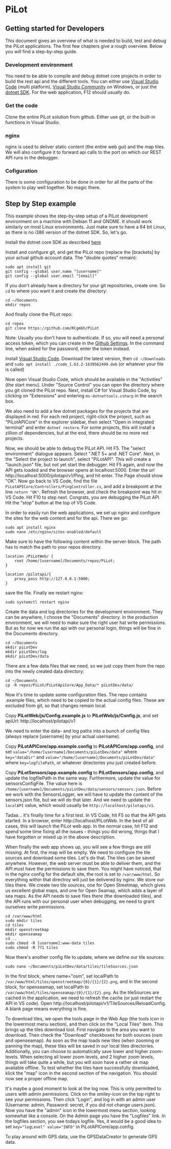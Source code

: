 # PiLot
## Getting started for Developers
This document gives an overview of what is needed to build, test and debug the PiLot applications. The first few chapters give a rough overview. Below you will find a step-by-step guide.
### Development environment
You need to be able to compile and debug dotnet core projects in order to build the rest api and the different tools. You can either use [Visual Studio Code](https://code.visualstudio.com/) (multi platform), [Visual Studio Community](https://visualstudio.microsoft.com/vs/community/) on Windows, or just the [dotnet SDK](https://dotnet.microsoft.com/en-us/download). For the web application, F12 should usually do.

### Get the code
Clone the entire PiLot solution from github. Either use git, or the built-in functions in Visual Studio.

### nginx
nginx is used to deliver static content (the entire web gui) and the map tiles. We will also configure it to forward api calls to the port on which our REST API runs in the debugger.

### Cofiguration
There is some configuration to be done in order for all the parts of the system to play well together. No magic there. 

## Step by Step example
This example shows the step-by-step setup of a PiLot development environment on a machine with Debian 11 and GNOME. It should work similarly on most Linux environments. Just make sure to have a 64 bit Linux, as there is no i386 version of the dotnet SDK. So, let's go.

Install the dotnet core SDK as described [here](https://docs.microsoft.com/en-us/dotnet/core/install/linux-debian)

Install and configure git, and get the PiLot repo (replace the [brackets] by your actual github account data. The "double quotes" remain):
```
sudo apt install git
git config --global user.name "[username]"
git config --global user.email "[email]"
```
If you don't already have a directory for your git repositories, create one. So `cd` to where you want it and create the directory:
```
cd ~/Documents
mkdir repos
```
And finally clone the PiLot repo:
```
cd repos
git clone https://github.com/RCgmbh/PiLot
```
Note: Usually you don't have to authenticate. If so, you will need a personal access token, which you can create in the [Github Settings](https://github.com/settings/tokens). In the command line, when asked for the password, enter the token instead.

Install [Visual Studio Code](https://code.visualstudio.com/Download). Download the latest version, then `cd ~/Downloads` and `sudo apt install ./code_1.63.2-1639562499.deb` (or whatever your file is called)

Now open Visual Studio Code, which should be available in the "Activities" (the start menu). Under "Source Control" you can open the directory where you git cloned the PiLot repo. Next, install C# for Visual Studio Code, by clicking on "Extensions" and entering `ms-dotnettools.csharp` in the search box.

We also need to add a few dotnet packages for the projects that are displayed in red. For each red project, right-click the project, such as "PiLotAPICore" in the explorer sidebar, then select "Open in integrated terminal" and enter `dotnet restore`. For some projects, this will install a zillion of dependencies, but at the end, there should be no more red projects.

Now, we should be able to debug the PiLot API. Hit F5. The "select environment" dialogue appears. Select ".NET 5+ and .NET Core". Next, in the "Select the project to launch", select "PiLotAPI". This will create a "launch.json" file, but not yet start the debugger. Hit F5 again, and now the API gets loaded and the browser opens at localhost:5000. Enter the url http://localhost:5000/pilotapi/v1/Ping, and hit enter. The Page should show "OK". Now go back to VS Code, find the file `PiLotAPICore/Controllers/PingController.cs`, and add a breakpoint at the line `return "OK"`. Refresh the browser, and check the breakpoint was hit in VS Code. Hit F10 to step next. Congrats, you are debugging the PiLot API. Hit the "stop" button at the top of VS Code.

In order to easily run the web applications, we set up nginx and configure the sites for the web content and for the api. There we go:

```
sudo apt install nginx
sudo nano /etc/nginx/sites-enabled/default
```
Make sure to have the following content within the server-block.
The path has to match the path to your repos directory.
```
location /PiLotWeb/ {
	root /home/[username]/Documents/repos/PiLot;
}

location /pilotapi/{
	proxy_pass http://127.0.0.1:5000;
}
```
save the file. Finally we restart nginx:
```
sudo systemctl restart nginx
```
Create the data and log directories for the development environment. They can be anywhere, I choose the "Documents" directory. In the production environment, we will need to make sure the right user hat write permissions. But as for now we run the api with our personal login, things will be fine in the Documents directory.
```
cd ~/Documents
mkdir piLotDev
mkdir piLotDev/log
mkdir piLotDev/data
```
There are a few data files that we need, so we just copy them from the repo into the newly created data directory:

```
cd ~/Documents
cp -R repos/PiLot/PiLotApiCore/App_Data/* piLotDev/data/
```
Now it's time to update some configuration files. The repo contains .example files, which need to be copied to the actual config files. These are excluded from git, so that changes remain local.

Copy **PiLotWeb/js/Config.example.js** to **PiLotWeb/js/Config.js**, and set apiUrl: http://localhost/pilotapi/v1

We need to enter the data- and log paths into a bunch of config files (always replace [username] by your actual username). 

Copy **PiLotAPICore/app.example.config** to **PiLotAPICore/app.config**, and set `value="/home/[username]/Documents/piLotDev/data"` where `key="dataDir"` and `value="/home/[username]/Documents/piLotDev/data"` where `key=logfilePath`, or whatever directories you just created before.

Copy **PiLotSensors/app.example.config** to **PiLotSensors/app.config**, and update the logfilePath in the same way. Furthermore, update the value for sensorsConfigFile. The value here is `/home/[username]/Documents/piLotDev/data/sensors/sensors.json`. Before we work with the SensorsLogger, we will have to update the content of the sensors.json file, but we will do that later. And we need to update the `localAPI` value, which would usually be `http://localhost/pilotapi/v1`.

Tadaa... it's finally time for a first test. In VS Code, hit F5 so that the API gets started. In a browser, enter http://localhost/PiLotWeb. In the best of all cases, this will launch the PiLot web app. In the normal case, hit F12 and spend some time fixing all the issues - things you did wrong, things that I have forgotten or mixed up in the above description.

When finally the web app shows up, you will see a few things are still missing. At first, the map will be empty. We need to configure the tile sources and download some tiles. Let's do that. The tiles can be saved anywhere. However, the web server must be able to deliver them, and the API must have the permissions to save them. You might have noticed, that in the nginx config for the default site, the root is set to `/var/www/html`. So everything within that directroy will just be delivered by nginx. We store our tiles there. We create two tile sources, one for Open Streetmap, which gives us excellent global maps, and one for Open Seamap, which adds a layer of sea maps. As the API needs to save files there (the downloaded tiles), and the API runs with our personal user when debugging, we need to grant ourselves write permissions.

```
cd /var/www/html
sudo mkdir tiles
cd tiles
mkdir openstreetmap
mkdir openseamap
cd ..
sudo chmod -R [username]:www-data tiles
sudo chmod -R 771 tiles
``` 

Now there's another config file to update, where we define our tile sources:
```
sudo nano ~/Documents/piLotDev/data/tiles/tileSources.json
```
In the first block, where name="osm", set localPath to `/var/www/html/tiles/openstreetmap/{0}/{1}/{2}.png`, and in the second block, for openseamap, set localPath to `/var/www/html/tiles/openseamap/{0}/{1}/{2}.png`. As the tileSources are cached in the application, we need to refresh the cache (or just restart the API in VS code). Open http://localhost/pilotapi/v1/TileSources/ReloadConfig. A blank page means everything is fine.

To download tiles, we open the tools page in the Web App (the tools icon in the lowermost menu section), and then click on the "Local Tiles" item. This brings up the tiles download tool. First navigate to the area you want to download. Then check the "Download" checkboxes for both sources (osm and openseamap). As soon as the map loads new tiles (when zooming or panning the map), these tiles will be saved in our local tiles directories. Additionally, you can choose to automatically save lower and higher zoom-levels. When selecting all lower zoom levels, and 2 higher zoom levels, things will take quite a while, but you will soon have a rather ok map available offline. To test whether the tiles have successfully downloaded, klick the "map" icon in the second section of the navigation. You should now see a proper offline map.

It's maybe a good moment to look at the log now. This is only permitted to users with admin permissions. Click on the smiley-icon on the top right to see your permissions. Then click "Login", and log in with an admin user (Username: admin, Password: secret, if you did not change users.json). Now you have the "admin" icon in the lowermost menu section, looking somewhat like a console. On the Admin page you have the "Logfiles" link. In the logfiles section, you see todays logfile. Yes, it would be a good idea to set `key="logLevel" value="INFO"` in PiLotAPICore/app.config.

To play around with GPS data, use the GPSDataCreator to generate GPS data.
